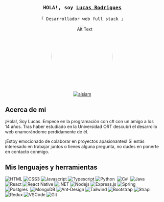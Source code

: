 
<!-- Intro  -->
<h3 align="center">
        <samp> HOLA!, soy
                <b><a target="_blank" href="https://alsiam.com">Lucas Rodrigues</a></b>
        </samp>
</h3>

<p align="center"> 
  <samp>
    「 Desarrollador web full stack</b> 」
  </samp>
</p>

<p align="center" >
  <img src="https://media.licdn.com/dms/image/D4D03AQEFzofqWsxorQ/profile-displayphoto-shrink_800_800/0/1708396818928?e=1720656000&v=beta&t=uqmpRPtH2H1Mr6axqXHZI_S2r3wM0AeBEmFAV2AD4M8" alt="Alt Text" width="200" height="200" style="border-radius: 50%;"/>
</p>

<p align="center">
  <a href="https://linkedin.com/in/al-siam" target="_blank">
  <img src="https://img.shields.io/badge/LinkedIn-0077B5?style=for-the-badge&logo=linkedin&logoColor=white" alt="alsiam"/>
 </a>
</p>



## Acerca de mi
<p>
¡Hola!, Soy Lucas. Empece en la programación con c# con un amigo a los 14 años. Tras haber estudiado en la Universidad ORT descubrí el desarrollo web enamorándome perdidamente de él.
</p>
<p>
¡Estoy emocionado de colaborar en proyectos apasionantes! Si estás interesado en trabajar juntos o tienes alguna pregunta, no dudes en ponerte en contacto conmigo.
</p>





## Mis lenguajes y herramientas
![HTML](https://img.shields.io/badge/HTML5-E34F26?style=for-the-badge&logo=html5&logoColor=white)
![CSS3](https://img.shields.io/badge/CSS3-1572B6?style=for-the-badge&logo=css3&logoColor=white)
![Javascript](https://img.shields.io/badge/Javascript-F0DB4F?style=for-the-badge&labelColor=black&logo=javascript&logoColor=F0DB4F)
![Typescript](https://img.shields.io/badge/Typescript-007acc?style=for-the-badge&labelColor=black&logo=typescript&logoColor=007acc)
![Python](https://img.shields.io/badge/python-3670A0?style=for-the-badge&labelColor=black&logo=python&logoColor=ffdd54)&nbsp;
![C#](https://img.shields.io/badge/c%23-%23239120.svg?style=for-the-badge&labelColor=black&logo=c-sharp&logoColor=white)&nbsp;
![Java](https://img.shields.io/badge/java-%23ED8B00.svg?style=for-the-badge&logo=java&logoColor=white)&nbsp;
![React](https://img.shields.io/badge/-React-61DBFB?style=for-the-badge&labelColor=black&logo=react&logoColor=61DBFB)
![React Native](https://img.shields.io/badge/React_Native-20232A?style=for-the-badge&logo=react&logoColor=61DAFB)
![.NET](https://img.shields.io/badge/.NET-5C2D91?style=for-the-badge&logo=.net&logoColor=white)
![Nodejs](https://img.shields.io/badge/Nodejs-3C873A?style=for-the-badge&labelColor=black&logo=node.js&logoColor=3C873A)
![Express.js](https://img.shields.io/badge/Express.js-000000?style=for-the-badge&logo=express&logoColor=white)
![Spring](https://img.shields.io/badge/spring-%236DB33F.svg?style=for-the-badge&logo=spring&logoColor=white)&nbsp;
![Postgres](https://img.shields.io/badge/postgres-%23316192.svg?style=for-the-badge&logo=postgresql&logoColor=white)&nbsp;
![MongoDB](https://img.shields.io/badge/MongoDB-4EA94B?style=for-the-badge&logo=mongodb&logoColor=white)
![Ant-Design](https://img.shields.io/badge/AntDesign-0170FE?style=for-the-badge&logo=antdesign&logoColor=white)
![Tailwind](https://img.shields.io/badge/Tailwind_CSS-092749?style=for-the-badge&logo=tailwindcss&logoColor=06B6D4&labelColor=000000)
![Bootstrap](https://img.shields.io/badge/Bootstrap-563D7C?style=for-the-badge&logo=bootstrap&logoColor=white)
![Strapi](https://img.shields.io/badge/strapi-2E7EEA?style=for-the-badge&logo=strapi&logoColor=white)
![Redux](https://img.shields.io/badge/Redux-593D88?style=for-the-badge&logo=redux&logoColor=white)
![VSCode](https://img.shields.io/badge/Visual_Studio-0078d7?style=for-the-badge&logo=visual%20studio&logoColor=white)
![Git](https://img.shields.io/badge/Git-F05032?style=for-the-badge&logo=git&logoColor=white)

<br/>
